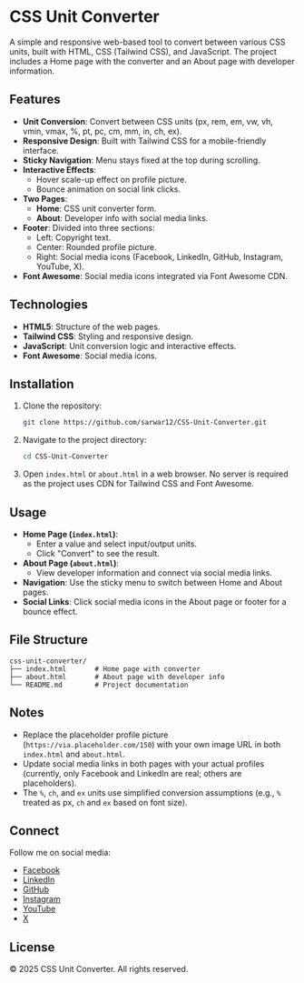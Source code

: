 # CSS Unit Converter

A simple and responsive web-based tool to convert between various CSS units, built with HTML, CSS (Tailwind CSS), and JavaScript. The project includes a Home page with the converter and an About page with developer information.

## Features
- **Unit Conversion**: Convert between CSS units (px, rem, em, vw, vh, vmin, vmax, %, pt, pc, cm, mm, in, ch, ex).
- **Responsive Design**: Built with Tailwind CSS for a mobile-friendly interface.
- **Sticky Navigation**: Menu stays fixed at the top during scrolling.
- **Interactive Effects**: 
  - Hover scale-up effect on profile picture.
  - Bounce animation on social link clicks.
- **Two Pages**:
  - **Home**: CSS unit converter form.
  - **About**: Developer info with social media links.
- **Footer**: Divided into three sections:
  - Left: Copyright text.
  - Center: Rounded profile picture.
  - Right: Social media icons (Facebook, LinkedIn, GitHub, Instagram, YouTube, X).
- **Font Awesome**: Social media icons integrated via Font Awesome CDN.

## Technologies
- **HTML5**: Structure of the web pages.
- **Tailwind CSS**: Styling and responsive design.
- **JavaScript**: Unit conversion logic and interactive effects.
- **Font Awesome**: Social media icons.

## Installation
1. Clone the repository:
   ```bash
   git clone https://github.com/sarwar12/CSS-Unit-Converter.git
   ```
2. Navigate to the project directory:
   ```bash
   cd CSS-Unit-Converter
   ```
3. Open `index.html` or `about.html` in a web browser. No server is required as the project uses CDN for Tailwind CSS and Font Awesome.

## Usage
- **Home Page (`index.html`)**:
  - Enter a value and select input/output units.
  - Click "Convert" to see the result.
- **About Page (`about.html`)**:
  - View developer information and connect via social media links.
- **Navigation**: Use the sticky menu to switch between Home and About pages.
- **Social Links**: Click social media icons in the About page or footer for a bounce effect.

## File Structure
```
css-unit-converter/
├── index.html       # Home page with converter
├── about.html       # About page with developer info
└── README.md        # Project documentation
```

## Notes
- Replace the placeholder profile picture (`https://via.placeholder.com/150`) with your own image URL in both `index.html` and `about.html`.
- Update social media links in both pages with your actual profiles (currently, only Facebook and LinkedIn are real; others are placeholders).
- The `%`, `ch`, and `ex` units use simplified conversion assumptions (e.g., `%` treated as px, `ch` and `ex` based on font size).

## Connect
Follow me on social media:
- [Facebook](https://facebook.com/w3sarwar)
- [LinkedIn](https://www.linkedin.com/in/w3sarwar)
- [GitHub](https://github.com/sarwar12)
- [Instagram](https://instagram.com/iam_gsarwar)
- [YouTube](https://youtube.com/@learnwithgsarwar)
- [X](https://x.com/w3sarwar)

## License
© 2025 CSS Unit Converter. All rights reserved.
